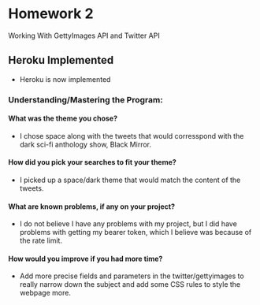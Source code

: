 # Homework 2
Working With GettyImages API and Twitter API

## Heroku Implemented
+ Heroku is now implemented

### Understanding/Mastering the Program:

#### What was the theme you chose?
+ I chose space along with the tweets that would corresspond with the dark sci-fi anthology show, Black Mirror.

#### How did you pick your searches to fit your theme?
+ I picked up a space/dark theme that would match the content of the tweets.

#### What are known problems, if any on your project?
+ I do not believe I have any problems with my project, but I did have problems with getting my bearer token, which I believe was because of the rate limit.

#### How would you improve if you had more time?
+ Add more precise fields and parameters in the twitter/gettyimages to really narrow down the subject and add some CSS rules to style the webpage more.